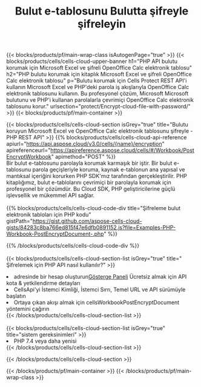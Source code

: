 ﻿---
title:  Bulut e-tablosunu Bulutta şifreyle şifreleyin
description: Koruma için Bulut API'leri ve SDK'lar Microsoft Excel ve OpenOffice Calc. Bulut e-tablosunu Cells Cloud API şifresiyle şifreleyin. SDK, geliştirme dillerini destekler. Android, C#, Go, Java, NodeJS, Perl, PHP, Python, Ruby ve Swift'i içerir.
url: /tr/php/protect/encrypt-cloud-file-with-password/
---
{{< blocks/products/pf/main-wrap-class isAutogenPage="true" >}}
{{< blocks/products/cells/cells-cloud-upper-banner h1="PHP API bulutu korumak için Microsoft Excel ve şifreli OpenOffice Calc elektronik tablosu" h2="PHP bulutu korumak için kitaplık Microsoft Excel ve şifreli OpenOffice Calc elektronik tablosu" p="Bulutu korumak için Cells Protect REST API\'i kullanın Microsoft Excel ve PHP\'deki parola iş akışlarıyla OpenOffice Calc elektronik tablosunu kullanın. Bu profesyonel çözüm, Microsoft Microsoft bulutunu ve PHP\'i kullanan parolalarla çevrimiçi OpenOffice Calc elektronik tablosunu korur." urlsection="protect/Encrypt-cloud-file-with-password/" >}}
{{< blocks/products/pf/main-container >}}

{{< blocks/products/cells/cells-cloud-section isGrey="true" title="Bulutu koruyun Microsoft Excel ve OpenOffice Calc elektronik tablosunu şifreyle - PHP REST API" >}}
{{% blocks/products/cells/cells-cloud-api-reference apiurl="https://api.aspose.cloud/v3.0/cells/{name}/encryption" apireferenceurl="https://apireference.aspose.cloud/cells/#/Workbook/PostEncryptWorkbook" apimethod="POST" %}}
<br/>
Bir bulut e-tablosunu parolayla korumak karmaşık bir iştir. Bir bulut e-tablosunu parola geçişleriyle koruma, kaynak e-tablonun ana yapısal ve mantıksal içeriğini korurken PHP SDK'mız tarafından gerçekleştirilir. PHP kitaplığımız, bulut e-tablolarını çevrimiçi bir parolayla korumak için profesyonel bir çözümdür. Bu Cloud SDK, PHP geliştiricilerine güçlü işlevsellik ve mükemmel API sağlar.
<br/>
<br/>
{{% blocks/products/cells/cells-cloud-code-div title="Şifreleme bulut elektronik tabloları için PHP kodu" gistPath="https://gist.github.com/aspose-cells-cloud-gists/84283c8ba766ed815f47e6dfb0891152.js?file=Examples-PHP-Workbook-PostEncryptDocument-.php" %}}
  
{{% /blocks/products/cells/cells-cloud-code-div %}}
<br/>
<br/>
{{< blocks/products/cells/cells-cloud-section-list isGrey="true" title=" Şifrelemek için PHP API nasıl kullanılır?" >}}
<li> adresinde bir hesap oluşturun<a href="https://dashboard.aspose.cloud/">Gösterge Paneli</a> Ücretsiz almak için API kota & yetkilendirme detayları</li>
<li>CellsApi'yi İstemci Kimliği, İstemci Sırrı, Temel URL ve API sürümüyle başlatın</li>
<li>Ortaya çıkan akışı almak için cellsWorkbookPostEncryptDocument yöntemini çağırın</li>
{{< /blocks/products/cells/cells-cloud-section-list >}}
<br/>
<br/>
{{< blocks/products/cells/cells-cloud-section-list isGrey="true" title="sistem gereksinimleri" >}}
<li>PHP 7.4 veya daha yenisi</li>
{{< /blocks/products/cells/cells-cloud-section-list >}}

{{< /blocks/products/cells/cells-cloud-section >}}

{{< /blocks/products/pf/main-container >}}
{{< /blocks/products/pf/main-wrap-class >}}

